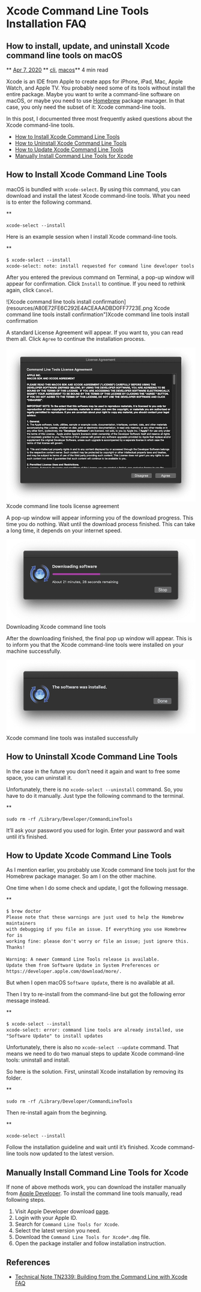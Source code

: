 # Xcode Command Line Tools Installation FAQ

## How to install, update, and uninstall Xcode command line tools on macOS

** [Apr 7, 2020](https://www.godo.dev/tutorials/xcode-command-line-tools-installation-faq/ "permanent link") ** [cli](https://www.godo.dev/tags/cli), [macos](https://www.godo.dev/tags/macos)** 4 min read

Xcode is an IDE from Apple to create apps for iPhone, iPad, Mac, Apple Watch, and Apple TV. You probably need some of its tools without install the entire package. Maybe you want to write a command-line software on macOS, or maybe you need to use [Homebrew](https://brew.sh/) package manager. In that case, you only need the subset of it: Xcode command-line tools.

In this post, I documented three most frequently asked questions about the Xcode command-line tools.

* [How to Install Xcode Command Line Tools](https://www.godo.dev/tutorials/xcode-command-line-tools-installation-faq/#how-to-install-xcode-command-line-tools)
* [How to Uninstall Xcode Command Line Tools](https://www.godo.dev/tutorials/xcode-command-line-tools-installation-faq/#how-to-uninstall-xcode-command-line-tools)
* [How to Update Xcode Command Line Tools](https://www.godo.dev/tutorials/xcode-command-line-tools-installation-faq/#how-to-update-xcode-command-line-tools)
* [Manually Install Command Line Tools for Xcode](https://www.godo.dev/tutorials/xcode-command-line-tools-installation-faq/#manually-install-command-line-tools-for-xcode)

## How to Install Xcode Command Line Tools

macOS is bundled with `xcode-select`. By using this command, you can download and install the latest Xcode command-line tools. What you need is to enter the following command.

**

```
xcode-select --install

```

Here is an example session when I install Xcode command-line tools.

**

```
$ xcode-select --install
xcode-select: note: install requested for command line developer tools

```
After you entered the previous command on Terminal, a pop-up window will appear for confirmation. Click `Install` to continue. If you need to rethink again, click `Cancel`.

![Xcode command line tools install confirmation](resources/A80E72FE6C292E4ACEAAADBD0FF7723E.png Xcode command line tools install confirmation")Xcode command line tools install confirmation

A standard License Agreement will appear. If you want to, you can read them all. Click `Agree` to continue the installation process.

![Xcode command line tools license agreement](resources/2B989BF809DBECB484D63A82F107C82A.png "Xcode command line tools license agreement")Xcode command line tools license agreement

A pop-up window will appear informing you of the download progress. This time you do nothing. Wait until the download process finished. This can take a long time, it depends on your internet speed.

![Downloading Xcode command line tools](resources/D2C2C75F8C6231CD12A3CD0870FB4CA4.png "Downloading Xcode command line tools")Downloading Xcode command line tools

After the downloading finished, the final pop up window will appear. This is to inform you that the Xcode command-line tools were installed on your machine successfully.

![Xcode command line tools was installed successfully](resources/29B30473A94AA7D6396D39B4D85A2C18.png "Xcode command line tools was installed successfully")Xcode command line tools was installed successfully

## How to Uninstall Xcode Command Line Tools

In the case in the future you don’t need it again and want to free some space, you can uninstall it.

Unfortunately, there is no `xcode-select --uninstall` command. So, you have to do it manually. Just type the following command to the terminal.

**

```
sudo rm -rf /Library/Developer/CommandLineTools

```

It’ll ask your password you used for login. Enter your password and wait until it’s finished.

## How to Update Xcode Command Line Tools

As I mention earlier, you probably use Xcode command line tools just for the Homebrew package manager. So am I on the other machine.

One time when I do some check and update, I got the following message.

**

```
$ brew doctor
Please note that these warnings are just used to help the Homebrew maintainers
with debugging if you file an issue. If everything you use Homebrew for is
working fine: please don't worry or file an issue; just ignore this. Thanks!

Warning: A newer Command Line Tools release is available.
Update them from Software Update in System Preferences or
https://developer.apple.com/download/more/.

```

But when I open macOS `Software Update`, there is no available at all.

Then I try to re-install from the command-line but got the following error message instead.

**

```
$ xcode-select --install
xcode-select: error: command line tools are already installed, use "Software Update" to install updates

```

Unfortunately, there is also no `xcode-select --update` command. That means we need to do two manual steps to update Xcode command-line tools: uninstall and install.

So here is the solution. First, uninstall Xcode installation by removing its folder.

**

```
sudo rm -rf /Library/Developer/CommandLineTools

```

Then re-install again from the beginning.

**

```
xcode-select --install

```

Follow the installation guideline and wait until it’s finished. Xcode command-line tools now updated to the latest version.

## Manually Install Command Line Tools for Xcode

If none of above methods work, you can download the installer manually from [Apple Developer](https://developer.apple.com/download/more/). To install the command line tools manually, read following steps.

1. Visit Apple Developer download [page](https://developer.apple.com/download/more/).
2. Login with your Apple ID.
3. Search for `Command Line Tools for Xcode`.
4. Select the latest version you need.
5. Download the `Command Line Tools for Xcode*.dmg` file.
6. Open the package installer and follow installation instruction.

## References

* [Technical Note TN2339: Building from the Command Line with Xcode FAQ](https://developer.apple.com/library/archive/technotes/tn2339/_index.html)